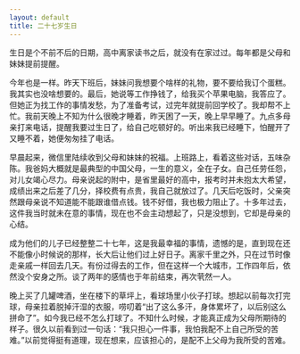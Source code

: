 ```yaml
---
layout: default
title: 二十七岁生日
---
```


生日是个不前不后的日期，高中离家读书之后，就没有在家过过。每年都是父母和妹妹提前提醒。

今年也是一样。昨天下班后，妹妹问我想要个啥样的礼物，要不要给我订个蛋糕。我其实也没啥想要的。最后，她说等工作挣钱了，给我买个苹果电脑，我答应了。但她正为找工作的事情发愁，为了准备考试，过完年就提前回学校了。我却帮不上忙。我前天晚上不知为什么很晚才睡着，昨天困了一天，晚上早早睡了。九点多母亲打来电话，提醒我要过生日了，给自己吃顿好的。听出来我已经睡下，怕醒开了又睡不着，她便匆匆挂了电话。

早晨起来，微信里陆续收到父母和妹妹的祝福。上班路上，看着这些对话，五味杂陈。我爸妈大概就是最典型的中国父母，一生的意义，全在子女。自己任劳任怨，对儿女竭心尽力。母亲说起的附中，是省里最好的高中，报考时并未抱太大希望，成绩出来之后差了几分，择校费有点贵，我自己就放过了。几天后吃饭时，父亲突然跟母亲说不知道能不能跟谁借点钱。钱不好借，我也极力阻止了。十多年过去，这件我当时就未在意的事情，现在也不会主动想起了，只是没想到，它却是母亲的心结。

成为他们的儿子已经整整二十七年，这是我最幸福的事情，遗憾的是，直到现在还不能像小时候说的那样，长大后让他们过上好日子。离家千里之外，只在过节时像走亲戚一样回去几天。有份过得去的工作，但在这样一个大城市，工作四年后，依然没个安身之所。谈了两年的感情也于年前结束，再次茕然一人。

晚上买了几罐啤酒，坐在楼下的草坪上，看球场里小伙子打球。想起以前每次打完球，母亲拉着脱掉汗湿的衣服，唠叨着“出了这么多汗，身体累坏了，以后别这么拼命了”。如今我已经不怎么打球了。不知什么时候，才能真正成为父母所期待的样子。很久以前看到过一句话：“我只担心一件事，我怕我配不上自己所受的苦难。”以前觉得挺有道理，现在想来，应该担心的，是配不上父母为我所受的苦难。
